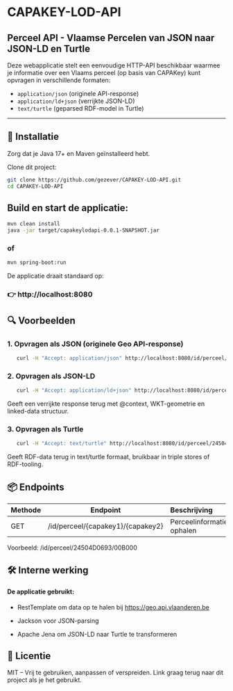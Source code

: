 # CAPAKEY-LOD-API
## Perceel API - Vlaamse Percelen van JSON naar JSON-LD en Turtle

Deze webapplicatie stelt een eenvoudige HTTP-API beschikbaar waarmee je informatie over een Vlaams perceel (op basis van CAPAKey) kunt opvragen in verschillende formaten:

- `application/json` (originele API-response)
- `application/ld+json` (verrijkte JSON-LD)
- `text/turtle` (geparsed RDF-model in Turtle)

---

## 🔧 Installatie

Zorg dat je Java 17+ en Maven geïnstalleerd hebt.

Clone dit project:

```bash
git clone https://github.com/gezever/CAPAKEY-LOD-API.git
cd CAPAKEY-LOD-API
```


## Build en start de applicatie:

```bash
mvn clean install
java -jar target/capakeylodapi-0.0.1-SNAPSHOT.jar
```
### of

```bash
mvn spring-boot:run
```

De applicatie draait standaard op:

### 👉 http://localhost:8080

## 🔍 Voorbeelden
### 1. Opvragen als JSON (originele Geo API-response)
```bash
   curl -H "Accept: application/json" http://localhost:8080/id/perceel/24504D0693/00B000
```   
### 2. Opvragen als JSON-LD
```bash
   curl -H "Accept: application/ld+json" http://localhost:8080/id/perceel/24504D0693/00B000
```      
   Geeft een verrijkte response terug met @context, WKT-geometrie en linked-data structuur.

### 3. Opvragen als Turtle
```bash
   curl -H "Accept: text/turtle" http://localhost:8080/id/perceel/24504D0693/00B000
```
   Geeft RDF-data terug in text/turtle formaat, bruikbaar in triple stores of RDF-tooling.

## 📦 Endpoints
| Methode | Endpoint | Beschrijving |
| :----- | :-----: | :----- |
| GET | /id/perceel/{capakey1}/{capakey2} | Perceelinformatie ophalen |

Voorbeeld:
/id/perceel/24504D0693/00B000

## 🛠 Interne werking
#### De applicatie gebruikt:

 - RestTemplate om data op te halen bij https://geo.api.vlaanderen.be

 - Jackson voor JSON-parsing

 - Apache Jena om JSON-LD naar Turtle te transformeren

## 📝 Licentie
MIT – Vrij te gebruiken, aanpassen of verspreiden. Link graag terug naar dit project als je het gebruikt.